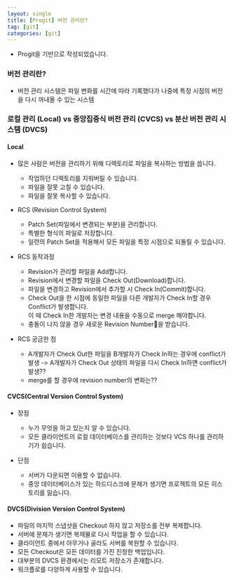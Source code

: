 ```yaml
---
layout: single
title: [Progit] 버전 관리란?
tag: [git]
categories: [git]
---
```


- Progit을 기반으로 작성되었습니다.

### 버전 관리란?

- 버전 관리 시스템은 파일 변화를 시간에 따라 기록했다가 나중에 특정 시점의 버전을 다시 꺼내올 수 있는 시스템

### 로컬 관리 (Local) vs 중앙집중식 버전 관리 (CVCS) vs 분산 버전 관리 시스템 (DVCS)

#### Local

- 많은 사람은 버전을 관리하기 위해 디렉토리로 파일을 복사하는 방법을 씁니다.
    - 작업하던 디렉토리를 지워버릴 수 있습니다.
    - 파일을 잘못 고칠 수 있습니다.
    - 파일을 잘못 복사할 수 있습니다.
- RCS (Revision Control System)
    - Patch Set(파일에서 변경되는 부분)을 관리합니다.
    - 특별한 형식의 파일로 저장합니다.
    - 일련의 Patch Set을 적용해서 모든 파일을 특정 시점으로 되돌릴 수 있습니다.

- RCS 동작과정
    - Revision가 관리할 파일을 Add합니다.
    - Revision에서 변경할 파일을 Check Out(Download)합니다.
    - 파일을 변경하고 Revision에서 추가할 시 Check In(Commit)합니다.
    - Check Out을 한 시점에 동일한 파일을 다른 개발자가 Check In할 경우 Conflict가 발생합니다.  
    이 때 Check In한 개발자는 변경 내용을 수동으로 merge 해야합니다.
    - 충돌이 나지 않을 경우 새로운 Revision Number을 받습니다.

- RCS 궁금한 점
    - A개발자가 Check Out한 파일을 B개발자가 Check In하는 경우에 conflict가 발생 -> A개발자가 Check Out 상태의 파일을 다시 Check In하면 conflict가 발생??
    - merge를 할 경우에 revision number의 변화는??

#### CVCS(Central Version Control System)

- 장점
    - 누가 무엇을 하고 있는지 알 수 있습니다.
    - 모든 클라이언트의 로컬 데이터베이스를 관리하는 것보다 VCS 하나를 관리하기가 쉽습니다.

- 단점
    - 서버가 다운되면 이용할 수 없습니다.
    - 중앙 데이터베이스가 있는 하드디스크에 문제가 생기면 프로젝트의 모든 히스토리를 잃습니다.

#### DVCS(Division Version Control System)

- 파일의 마지막 스냅샷을 Checkout 하지 않고 저장소를 전부 복제합니다.
- 서버에 문제가 생기면 복제물로 다시 작업을 할 수 있습니다.
- 클라이언트 중에서 아무거나 골라도 서버를 복원할 수 있습니다.
- 모든 Checkout은 모든 데이터를 가진 진정한 백업입니다.
- 대부분의 DVCS 환경에서는 리모트 저장소가 존재합니다.
- 워크플로를 다양하게 사용할 수 있습니다.